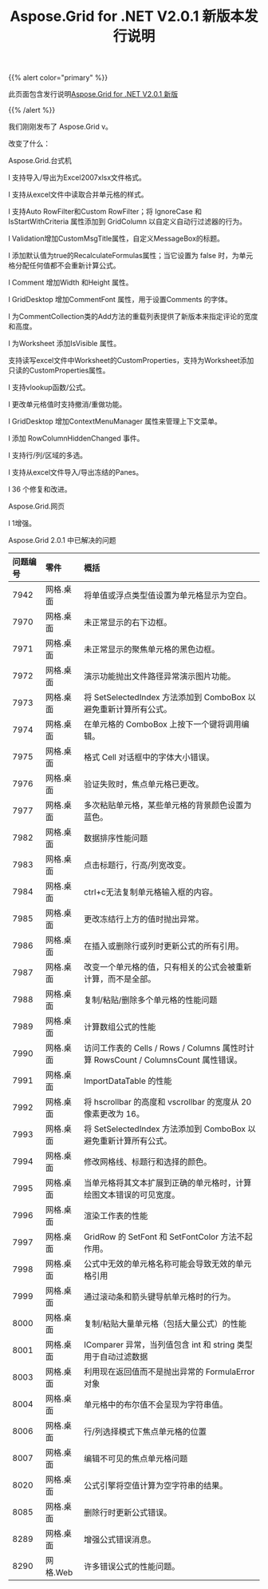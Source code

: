 ﻿---
title: Aspose.Grid for .NET V2.0.1 新版本发行说明
type: docs
weight: 30
url: /zh/net/aspose-grid-for-net-v2-0-1-new-release-release-notes/
---
{{% alert color="primary" %}} 

此页面包含发行说明[Aspose.Grid for .NET V2.0.1 新版](https://downloads.aspose.com/cells/net/new-releases/aspose.grid-for-.net-v2.0.1-new-release/)

{{% /alert %}} 

我们刚刚发布了 Aspose.Grid v。

改变了什么：

 Aspose.Grid.台式机



 l 支持导入/导出为Excel2007xlsx文件格式。

 l 支持从excel文件中读取合并单元格的样式。

 l 支持Auto RowFilter和Custom RowFilter；将 IgnoreCase 和 IsStartWithCriteria 属性添加到 GridColumn 以自定义自动行过滤器的行为。

 l Validation增加CustomMsgTitle属性，自定义MessageBox的标题。

 l 添加默认值为true的RecalculateFormulas属性；当它设置为 false 时，为单元格分配任何值都不会重新计算公式。

 l Comment 增加Width 和Height 属性。

 l GridDesktop 增加CommentFont 属性，用于设置Comments 的字体。

 l 为CommentCollection类的Add方法的重载列表提供了新版本来指定评论的宽度和高度。

 l 为Worksheet 添加IsVisible 属性。

 支持读写excel文件中Worksheet的CustomProperties，支持为Worksheet添加只读的CustomProperties属性。

 l 支持vlookup函数/公式。

 l 更改单元格值时支持撤消/重做功能。

 l GridDesktop 增加ContextMenuManager 属性来管理上下文菜单。

 l 添加 RowColumnHiddenChanged 事件。

 l 支持行/列/区域的多选。

 l 支持从excel文件导入/导出冻结的Panes。

 l 36 个修复和改进。

Aspose.Grid.网页



 l 1增强。



 Aspose.Grid 2.0.1 中已解决的问题

|**问题编号** |**零件** |**概括** |
|:- |:- |:- |
|7942 |网格.桌面|将单值或浮点类型值设置为单元格显示为空白。|
|7970 |网格.桌面|未正常显示的右下边框。|
|7971 |网格.桌面|未正常显示的聚焦单元格的黑色边框。|
|7972 |网格.桌面|演示功能抛出文件路径异常演示图片功能。|
|7973 |网格.桌面|将 SetSelectedIndex 方法添加到 ComboBox 以避免重新计算所有公式。|
|7974 |网格.桌面|在单元格的 ComboBox 上按下一个键将调用编辑。|
|7975 |网格.桌面|格式 Cell 对话框中的字体大小错误。|
|7976 |网格.桌面|验证失败时，焦点单元格已更改。|
|7977 |网格.桌面|多次粘贴单元格，某些单元格的背景颜色设置为蓝色。|
|7982 |网格.桌面|数据排序性能问题|
|7983 |网格.桌面|点击标题行，行高/列宽改变。|
|7984 |网格.桌面| ctrl+c无法复制单元格输入框的内容。|
|7985 |网格.桌面|更改冻结行上方的值时抛出异常。|
|7986 |网格.桌面|在插入或删除行或列时更新公式的所有引用。|
|7987 |网格.桌面|改变一个单元格的值，只有相关的公式会被重新计算，而不是全部。|
|7988 |网格.桌面|复制/粘贴/删除多个单元格的性能问题|
|7989 |网格.桌面|计算数组公式的性能|
|7990 |网格.桌面|访问工作表的 Cells / Rows / Columns 属性时计算 RowsCount / ColumnsCount 属性错误。|
|7991 |网格.桌面| ImportDataTable 的性能|
|7992 |网格.桌面|将 hscrollbar 的高度和 vscrollbar 的宽度从 20 像素更改为 16。|
|7993 |网格.桌面|将 SetSelectedIndex 方法添加到 ComboBox 以避免重新计算所有公式。|
|7994 |网格.桌面|修改网格线、标题行和选择的颜色。|
|7995 |网格.桌面|当单元格将其文本扩展到正确的单元格时，计算绘图文本错误的可见宽度。|
|7996 |网格.桌面|渲染工作表的性能|
|7997 |网格.桌面|GridRow 的 SetFont 和 SetFontColor 方法不起作用。|
|7998 |网格.桌面|公式中无效的单元格名称可能会导致无效的单元格引用|
|7999 |网格.桌面|通过滚动条和箭头键导航单元格时的行为。|
|8000 |网格.桌面|复制/粘贴大量单元格（包括大量公式）的性能|
|8001 |网格.桌面|IComparer 异常，当列值包含 int 和 string 类型用于自动过滤数据|
|8003 |网格.桌面|利用现在返回值而不是抛出异常的 FormulaError 对象|
|8004 |网格.桌面|单元格中的布尔值不会呈现为字符串值。|
|8006 |网格.桌面|行/列选择模式下焦点单元格的位置|
|8007 |网格.桌面|编辑不可见的焦点单元格问题|
|8020 |网格.桌面|公式引擎将空值计算为空字符串的结果。|
|8085 |网格.桌面|删除行时更新公式错误。|
|8289 |网格.桌面|增强公式错误消息。|
|8290 |网格.Web|许多错误公式的性能问题。|


